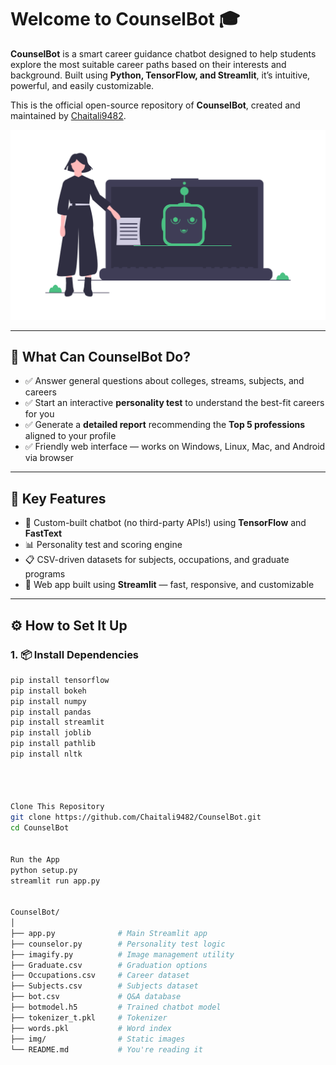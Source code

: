 # Welcome to CounselBot 🎓

**CounselBot** is a smart career guidance chatbot designed to help students explore the most suitable career paths based on their interests and background. Built using **Python, TensorFlow, and Streamlit**, it’s intuitive, powerful, and easily customizable.

This is the official open-source repository of **CounselBot**, created and maintained by [Chaitali9482](https://github.com/Chaitali9482).

![CounselBot UI](img/21.png)

---

## 🚀 What Can CounselBot Do?

- ✅ Answer general questions about colleges, streams, subjects, and careers  
- ✅ Start an interactive **personality test** to understand the best-fit careers for you  
- ✅ Generate a **detailed report** recommending the **Top 5 professions** aligned to your profile  
- ✅ Friendly web interface — works on Windows, Linux, Mac, and Android via browser

---

## 🧠 Key Features

- 🤖 Custom-built chatbot (no third-party APIs!) using **TensorFlow** and **FastText**
- 📊 Personality test and scoring engine
- 📋 CSV-driven datasets for subjects, occupations, and graduate programs
- 📁 Web app built using **Streamlit** — fast, responsive, and customizable

---

## ⚙️ How to Set It Up

### 1. 📦 Install Dependencies

```bash
pip install tensorflow
pip install bokeh
pip install numpy
pip install pandas
pip install streamlit
pip install joblib
pip install pathlib
pip install nltk




Clone This Repository
git clone https://github.com/Chaitali9482/CounselBot.git
cd CounselBot


Run the App
python setup.py
streamlit run app.py


CounselBot/
│
├── app.py              # Main Streamlit app
├── counselor.py        # Personality test logic
├── imagify.py          # Image management utility
├── Graduate.csv        # Graduation options
├── Occupations.csv     # Career dataset
├── Subjects.csv        # Subjects dataset
├── bot.csv             # Q&A database
├── botmodel.h5         # Trained chatbot model
├── tokenizer_t.pkl     # Tokenizer
├── words.pkl           # Word index
├── img/                # Static images
└── README.md           # You're reading it

